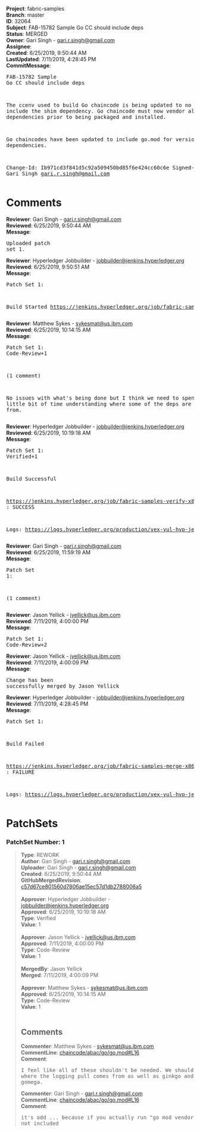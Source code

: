 <strong>Project</strong>: fabric-samples<br><strong>Branch</strong>: master<br><strong>ID</strong>: 32064<br><strong>Subject</strong>: FAB-15782 Sample Go CC should include deps<br><strong>Status</strong>: MERGED<br><strong>Owner</strong>: Gari Singh - gari.r.singh@gmail.com<br><strong>Assignee</strong>:<br><strong>Created</strong>: 6/25/2019, 9:50:44 AM<br><strong>LastUpdated</strong>: 7/11/2019, 4:28:45 PM<br><strong>CommitMessage</strong>:<br><pre>FAB-15782 Sample Go CC should include deps

The ccenv used to build Go chaincode is being
updated to no longer include the shim
dependency.  Go chaincode must now vendor
all of its dependencies prior to being
packaged and installed.

Go chaincodes have been updated to include
go.mod for versioned dependencies.

Change-Id: Ib971cd3f841d5c92a509450bd85f6e424cc60c6e
Signed-off-by: Gari Singh <gari.r.singh@gmail.com>
</pre><h1>Comments</h1><strong>Reviewer</strong>: Gari Singh - gari.r.singh@gmail.com<br><strong>Reviewed</strong>: 6/25/2019, 9:50:44 AM<br><strong>Message</strong>: <pre>Uploaded patch set 1.</pre><strong>Reviewer</strong>: Hyperledger Jobbuilder - jobbuilder@jenkins.hyperledger.org<br><strong>Reviewed</strong>: 6/25/2019, 9:50:51 AM<br><strong>Message</strong>: <pre>Patch Set 1:

Build Started https://jenkins.hyperledger.org/job/fabric-samples-verify-x86_64/314/</pre><strong>Reviewer</strong>: Matthew Sykes - sykesmat@us.ibm.com<br><strong>Reviewed</strong>: 6/25/2019, 10:14:15 AM<br><strong>Message</strong>: <pre>Patch Set 1: Code-Review+1

(1 comment)

No issues with what's being done but I think we need to spend a little bit of time understanding where some of the deps are coming from.</pre><strong>Reviewer</strong>: Hyperledger Jobbuilder - jobbuilder@jenkins.hyperledger.org<br><strong>Reviewed</strong>: 6/25/2019, 10:19:18 AM<br><strong>Message</strong>: <pre>Patch Set 1: Verified+1

Build Successful 

https://jenkins.hyperledger.org/job/fabric-samples-verify-x86_64/314/ : SUCCESS

Logs: https://logs.hyperledger.org/production/vex-yul-hyp-jenkins-3/fabric-samples-verify-x86_64/314</pre><strong>Reviewer</strong>: Gari Singh - gari.r.singh@gmail.com<br><strong>Reviewed</strong>: 6/25/2019, 11:59:19 AM<br><strong>Message</strong>: <pre>Patch Set 1:

(1 comment)</pre><strong>Reviewer</strong>: Jason Yellick - jyellick@us.ibm.com<br><strong>Reviewed</strong>: 7/11/2019, 4:00:00 PM<br><strong>Message</strong>: <pre>Patch Set 1: Code-Review+2</pre><strong>Reviewer</strong>: Jason Yellick - jyellick@us.ibm.com<br><strong>Reviewed</strong>: 7/11/2019, 4:00:09 PM<br><strong>Message</strong>: <pre>Change has been successfully merged by Jason Yellick</pre><strong>Reviewer</strong>: Hyperledger Jobbuilder - jobbuilder@jenkins.hyperledger.org<br><strong>Reviewed</strong>: 7/11/2019, 4:28:45 PM<br><strong>Message</strong>: <pre>Patch Set 1:

Build Failed 

https://jenkins.hyperledger.org/job/fabric-samples-merge-x86_64/77/ : FAILURE

Logs: https://logs.hyperledger.org/production/vex-yul-hyp-jenkins-3/fabric-samples-merge-x86_64/77</pre><h1>PatchSets</h1><h3>PatchSet Number: 1</h3><blockquote><strong>Type</strong>: REWORK<br><strong>Author</strong>: Gari Singh - gari.r.singh@gmail.com<br><strong>Uploader</strong>: Gari Singh - gari.r.singh@gmail.com<br><strong>Created</strong>: 6/25/2019, 9:50:44 AM<br><strong>GitHubMergedRevision</strong>: [c57d67ce801560d7806ae15ec57d1db2788006a5](https://github.com/hyperledger-gerrit-archive/fabric-samples/commit/c57d67ce801560d7806ae15ec57d1db2788006a5)<br><br><strong>Approver</strong>: Hyperledger Jobbuilder - jobbuilder@jenkins.hyperledger.org<br><strong>Approved</strong>: 6/25/2019, 10:19:18 AM<br><strong>Type</strong>: Verified<br><strong>Value</strong>: 1<br><br><strong>Approver</strong>: Jason Yellick - jyellick@us.ibm.com<br><strong>Approved</strong>: 7/11/2019, 4:00:00 PM<br><strong>Type</strong>: Code-Review<br><strong>Value</strong>: 1<br><br><strong>MergedBy</strong>: Jason Yellick<br><strong>Merged</strong>: 7/11/2019, 4:00:09 PM<br><br><strong>Approver</strong>: Matthew Sykes - sykesmat@us.ibm.com<br><strong>Approved</strong>: 6/25/2019, 10:14:15 AM<br><strong>Type</strong>: Code-Review<br><strong>Value</strong>: 1<br><br><h2>Comments</h2><strong>Commenter</strong>: Matthew Sykes - sykesmat@us.ibm.com<br><strong>CommentLine</strong>: [chaincode/abac/go/go.mod#L16](https://github.com/hyperledger-gerrit-archive/fabric-samples/blob/c57d67ce801560d7806ae15ec57d1db2788006a5/chaincode/abac/go/go.mod#L16)<br><strong>Comment</strong>: <pre>I feel like all of these shouldn't be needed. We should identify where the logging pull comes from as well as ginkgo and gomega.</pre><strong>Commenter</strong>: Gari Singh - gari.r.singh@gmail.com<br><strong>CommentLine</strong>: [chaincode/abac/go/go.mod#L16](https://github.com/hyperledger-gerrit-archive/fabric-samples/blob/c57d67ce801560d7806ae15ec57d1db2788006a5/chaincode/abac/go/go.mod#L16)<br><strong>Comment</strong>: <pre>it's odd ... because if you actually run "go mod vendor" they are not included</pre></blockquote>